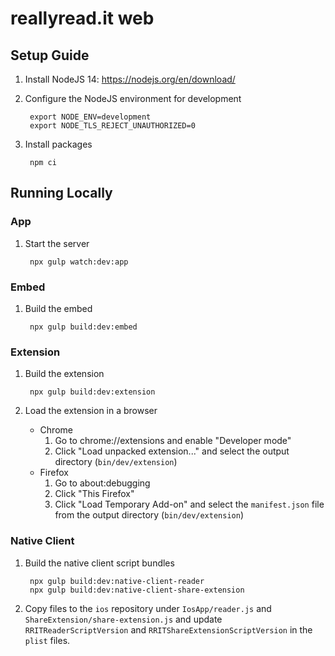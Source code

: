 # reallyread.it web
## Setup Guide
1. Install NodeJS	14: https://nodejs.org/en/download/
2. Configure the NodeJS environment for development

        export NODE_ENV=development
        export NODE_TLS_REJECT_UNAUTHORIZED=0
3. Install packages

        npm ci
## Running Locally
### App
1. Start the server

        npx gulp watch:dev:app
### Embed
1. Build the embed

        npx gulp build:dev:embed
### Extension
1. Build the extension

        npx gulp build:dev:extension
2. Load the extension in a browser
    - Chrome
        1. Go to chrome://extensions and enable "Developer mode"
        2. Click "Load unpacked extension..." and select the output directory (`bin/dev/extension`)
    - Firefox
        1. Go to about:debugging
        2. Click "This Firefox"
        2. Click "Load Temporary Add-on" and select the `manifest.json` file from the output directory (`bin/dev/extension`)
### Native Client
1. Build the native client script bundles

        npx gulp build:dev:native-client-reader
        npx gulp build:dev:native-client-share-extension
2. Copy files to the `ios` repository under `IosApp/reader.js` and `ShareExtension/share-extension.js` and update `RRITReaderScriptVersion` and `RRITShareExtensionScriptVersion` in the `plist` files.